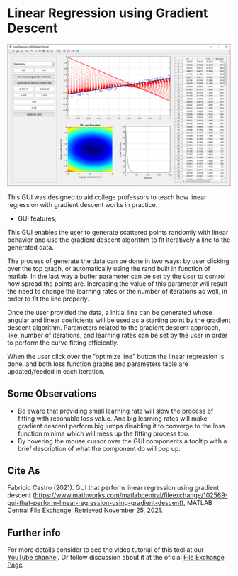 # Linear Regression using Gradient Descent

![overview](https://github.com/fcastro25/Linear-regression-using-gradient-descent/blob/main/Sem%20t%C3%ADtulo.png?raw=true)

This GUI was designed to aid college professors to teach how linear regression with gradient descent works in practice.

- GUI features;

This GUI enables the user to generate scattered points randomly with linear behavior and use the gradient descent algorithm to fit iteratively a line to the generated data.

The process of generate the data can be done in two ways: by user clicking over the top graph, or automatically using the rand built in function of matlab. In the last way a buffer parameter can be set by the user to control how spread the points are. Increasing the value of this parameter will result the need to change the learning rates or the number of iterations as well, in order to fit the line properly.

Once the user provided the data, a initial line can be generated whose angular and linear coeficients will be used as a starting point by the gradient descent algorithm. Parameters related to the gradient descent approach, like, number of iterations, and learning rates can be set by the user in order to perform the curve fitting efficiently.

When the user click over the "optimize line" button the linear regression is done, and both loss function graphs and parameters table are updated/feeded in each iteration.

## Some Observations

- Be aware that providing small learning rate will slow the process of fitting with resonable loss value. And big learning rates will make gradient descent perform big jumps disabling it to converge to the loss function minima which will mess up the fitting process too.
- By hovering the mouse cursor over the GUI components a tooltip with a brief description of what the component do will pop up.

## Cite As

Fabricio Castro (2021). GUI that perform linear regression using gradient descent (https://www.mathworks.com/matlabcentral/fileexchange/102569-gui-that-perform-linear-regression-using-gradient-descent), MATLAB Central File Exchange. Retrieved November 25, 2021.

## Further info

For more details consider to see the video tutorial of this tool at our [YouTube channel](https://youtu.be/hTnJUbHeZ8A). Or follow discussion about it at the oficial [File Exchange Page](https://www.mathworks.com/matlabcentral/fileexchange/102569-gui-that-perform-linear-regression-using-gradient-descent).
